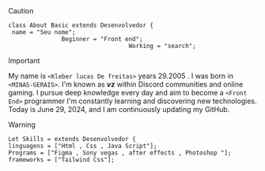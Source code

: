 ##

> [!CAUTION]
> ```
> class About Basic extends Desenvolvedor {
 >  name = "Seu nome";
>                Beginner = "Front end";
>                                   Working = "search";


> [!IMPORTANT]
> 
> My name is `<Kleber lucas De freitas>` years 29.2005 . I was born in `<MINAS-GERAIS>`.
> I'm known as ***vz*** within Discord communities and online gaming.  I pursue deep knowledge every day and aim
> to become a `<Front End>` programmer  I'm constantly learning and discovering new technologies.
> Today is June 29, 2024, and I am continuously updating my GitHub.

> [!WARNING]
> ```
> Let Skills = extends Desenvolvedor {
> linguagens = ["Html , Css , Java Script"];
> Programs = ["Figma , Sony vegas , after effects , Photoshop "];
> frameworks = ["Tailwind Css"];


##


